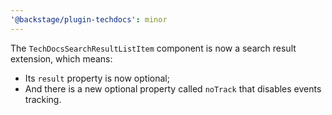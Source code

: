 ```yaml
---
'@backstage/plugin-techdocs': minor
---
```


The `TechDocsSearchResultListItem` component is now a search result extension, which means:

- Its `result` property is now optional;
- And there is a new optional property called `noTrack` that disables events tracking.

